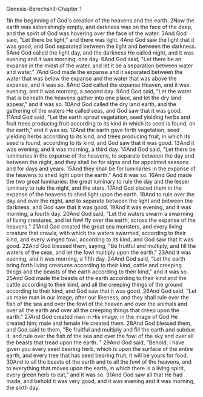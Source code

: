 Genesis-Berechshit-Chapter 1

1In the beginning of God's creation of the heavens and the earth.
2Now the earth was astonishingly empty, and darkness was on the face of the deep, and the spirit of God was hovering over the face of the water.
3And God said, "Let there be light," and there was light.
4And God saw the light that it was good, and God separated between the light and between the darkness.
5And God called the light day, and the darkness He called night, and it was evening and it was morning, one day.
6And God said, "Let there be an expanse in the midst of the water, and let it be a separation between water and water."
7And God made the expanse and it separated between the water that was below the expanse and the water that was above the expanse, and it was so.
8And God called the expanse Heaven, and it was evening, and it was morning, a second day.
9And God said, "Let the water that is beneath the heavens gather into one place, and let the dry land appear," and it was so.
10And God called the dry land earth, and the gathering of the waters He called seas, and God saw that it was good.
11And God said, "Let the earth sprout vegetation, seed yielding herbs and fruit trees producing fruit according to its kind in which its seed is found, on the earth," and it was so.
12And the earth gave forth vegetation, seed yielding herbs according to its kind, and trees producing fruit, in which its seed is found, according to its kind, and God saw that it was good.
13And it was evening, and it was morning, a third day.
14And God said, "Let there be luminaries in the expanse of the heavens, to separate between the day and between the night, and they shall be for signs and for appointed seasons and for days and years.
15And they shall be for luminaries in the expanse of the heavens to shed light upon the earth." And it was so.
16And God made the two great luminaries: the great luminary to rule the day and the lesser luminary to rule the night, and the stars.
17And God placed them in the expanse of the heavens to shed light upon the earth.
18And to rule over the day and over the night, and to separate between the light and between the darkness, and God saw that it was good.
19And it was evening, and it was morning, a fourth day.
20And God said, "Let the waters swarm a swarming of living creatures, and let fowl fly over the earth, across the expanse of the heavens."
21And God created the great sea monsters, and every living creature that crawls, with which the waters swarmed, according to their kind, and every winged fowl, according to its kind, and God saw that it was good.
22And God blessed them, saying, "Be fruitful and multiply, and fill the waters of the seas, and let the fowl multiply upon the earth."
23And it was evening, and it was morning, a fifth day.
24And God said, "Let the earth bring forth living creatures according to their kind, cattle and creeping things and the beasts of the earth according to their kind," and it was so.
25And God made the beasts of the earth according to their kind and the cattle according to their kind, and all the creeping things of the ground according to their kind, and God saw that it was good.
26And God said, "Let us make man in our image, after our likeness, and they shall rule over the fish of the sea and over the fowl of the heaven and over the animals and over all the earth and over all the creeping things that creep upon the earth."
27And God created man in His image; in the image of God He created him; male and female He created them.
28And God blessed them, and God said to them, "Be fruitful and multiply and fill the earth and subdue it, and rule over the fish of the sea and over the fowl of the sky and over all the beasts that tread upon the earth. "
29And God said, "Behold, I have given you every seed bearing herb, which is upon the surface of the entire earth, and every tree that has seed bearing fruit; it will be yours for food.
30And to all the beasts of the earth and to all the fowl of the heavens, and to everything that moves upon the earth, in which there is a living spirit, every green herb to eat," and it was so.
31And God saw all that He had made, and behold it was very good, and it was evening and it was morning, the sixth day.
